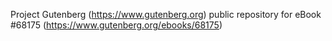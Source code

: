 Project Gutenberg (https://www.gutenberg.org) public repository for eBook #68175 (https://www.gutenberg.org/ebooks/68175)
